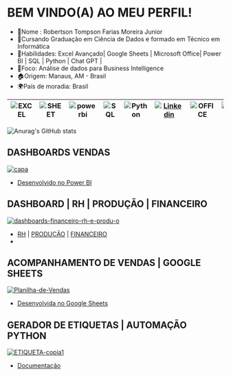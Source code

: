 
# BEM VINDO(A) AO MEU PERFIL!

- 📌Nome : Robertson Tompson Farias Moreira Junior
- 📙Cursando Graduação em Ciência de Dados e formado em Técnico em Informática
- 💼Habilidades: Excel Avançado| Google Sheets | Microsoft Office| Power BI | SQL | Python | Chat GPT |
- 🎯Foco: Análise de dados para Business Intelligence
- 🏠Origem: Manaus, AM - Brasil
- 🌍País de moradia: Brasil


|![EXCEL](https://img.shields.io/badge/Microsoft_Excel-217346?style=for-the-badge&logo=microsoft-excel&logoColor=white)| ![SHEET](https://img.shields.io/badge/Google%20Sheets-34A853?style=for-the-badge&logo=google-sheets&logoColor=white)|![powerbi](https://img.shields.io/badge/PowerBI-F2C811?style=for-the-badge&logo=Power%20BI&logoColor=white)|![SQL](https://img.shields.io/badge/MySQL-005C84?style=for-the-badge&logo=mysql&logoColor=white)|![Python](https://img.shields.io/badge/Python-FFD43B?style=for-the-badge&logo=python&logoColor=blue)|[![Linkedin](https://img.shields.io/badge/LinkedIn-0077B5?style=for-the-badge&logo=linkedin&logoColor=white)](https://www.linkedin.com/in/tompson-moreira/)|![OFFICE](https://img.shields.io/badge/Microsoft_Office-D83B01?style=for-the-badge&logo=microsoft-office&logoColor=white)|![GPT](https://img.shields.io/badge/ChatGPT-74aa9c?style=for-the-badge&logo=openai&logoColor=white)|
|--|--|--|--|--|--|--|--|

![Anurag's GitHub stats](https://github-readme-stats.vercel.app/api?username=Tompson97&show_icons=true&theme=radical)


## DASHBOARDS VENDAS
[<img src="https://i.ibb.co/80Cqx09/capa.png" alt="capa" border="0">](https://youtu.be/elva6kVRo6Y)
- [Desenvolvido no Power BI](https://youtu.be/elva6kVRo6Y)

## DASHBOARD | RH | PRODUÇÃO | FINANCEIRO
[<img src="https://i.ibb.co/tHYDfqT/dashboards-financeiro-rh-e-produ-o.png" alt="dashboards-financeiro-rh-e-produ-o" border="0">](https://github.com/Tompson97/Dashboards-PowerBI/tree/main)
- [RH](https://x.gd/pCzwZ) | [PRODUÇÃO](https://x.gd/PqfzJ) | [FINANCEIRO](https://x.gd/aPLCn)
- 
## ACOMPANHAMENTO DE VENDAS | GOOGLE SHEETS
[<img src="https://i.ibb.co/6gRxHq1/Planilha-de-Vendas.png" alt="Planilha-de-Vendas" border="0">](https://github.com/Tompson97/Planilha-de-Vendas-Google-Sheets)
- [Desenvolvida no Google Sheets](https://github.com/Tompson97/Planilha-de-Vendas-Google-Sheets)

## GERADOR DE ETIQUETAS | AUTOMAÇÃO PYTHON
[<img src="https://i.ibb.co/4802msQ/ETIQUETA-copia1.png" alt="ETIQUETA-copia1" border="0">](https://youtu.be/JSFjC_j4-BY?si=B2o6hFUQtKmTxmzL)
- [Documentação](https://drive.google.com/file/d/1w_RyoOglWWE7Vm-Np9ff4DPaz-RtG1pM/view?usp=sharing)
